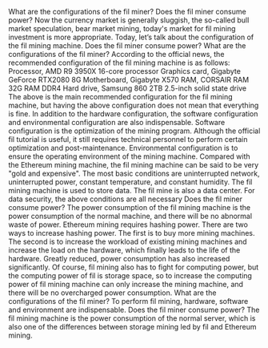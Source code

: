 What are the configurations of the fil miner? Does the fil miner consume power?
Now the currency market is generally sluggish, the so-called bull market speculation, bear market mining, today's market for fil mining investment is more appropriate. Today, let’s talk about the configuration of the fil mining machine. Does the fil miner consume power?
What are the configurations of the fil miner? According to the official news, the recommended configuration of the fil mining machine is as follows:
Processor, AMD R9 3950X 16-core processor
Graphics card, Gigabyte GeForce RTX2080 8G
Motherboard, Gigabyte X570
RAM, CORSAIR RAM 32G RAM DDR4
Hard drive, Samsung 860 2TB 2.5-inch solid state drive
The above is the main recommended configuration for the fil mining machine, but having the above configuration does not mean that everything is fine. In addition to the hardware configuration, the software configuration and environmental configuration are also indispensable. Software configuration is the optimization of the mining program. Although the official fil tutorial is useful, it still requires technical personnel to perform certain optimization and post-maintenance. Environmental configuration is to ensure the operating environment of the mining machine. Compared with the Ethereum mining machine, the fil mining machine can be said to be very "gold and expensive". The most basic conditions are uninterrupted network, uninterrupted power, constant temperature, and constant humidity. The fil mining machine is used to store data. The fil mine is also a data center. For data security, the above conditions are all necessary
Does the fil miner consume power? The power consumption of the fil mining machine is the power consumption of the normal machine, and there will be no abnormal waste of power. Ethereum mining requires hashing power. There are two ways to increase hashing power. The first is to buy more mining machines. The second is to increase the workload of existing mining machines and increase the load on the hardware, which finally leads to the life of the hardware. Greatly reduced, power consumption has also increased significantly. Of course, fil mining also has to fight for computing power, but the computing power of fil is storage space, so to increase the computing power of fil mining machine can only increase the mining machine, and there will be no overcharged power consumption.
What are the configurations of the fil miner? To perform fil mining, hardware, software and environment are indispensable. Does the fil miner consume power? The fil mining machine is the power consumption of the normal server, which is also one of the differences between storage mining led by fil and Ethereum mining.
